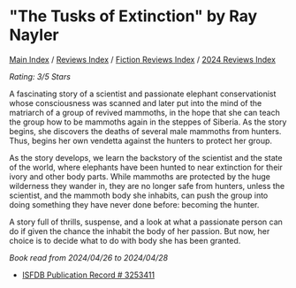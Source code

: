 # "The Tusks of Extinction" by Ray Nayler

[Main Index](../../../README.md) / [Reviews Index](../../README.md) / [Fiction Reviews Index](../README.md) / [2024 Reviews Index](README.md)

*Rating: 3/5 Stars*

A fascinating story of a scientist and passionate elephant conservationist whose consciousness was scanned and later put into the mind of the matriarch of a group of revived mammoths, in the hope that she can teach the group how to be mammoths again in the steppes of Siberia. As the story begins, she discovers the deaths of several male mammoths from hunters. Thus, begins her own vendetta against the hunters to protect her group.

As the story develops, we learn the backstory of the scientist and the state of the world, where elephants have been hunted to near extinction for their ivory and other body parts. While mammoths are protected by the huge wilderness they wander in, they are no longer safe from hunters, unless the scientist, and the mammoth body she inhabits, can push the group into doing something they have never done before: becoming the hunter.

A story full of thrills, suspense, and a look at what a passionate person can do if given the chance the inhabit the body of her passion. But now, her choice is to decide what to do with body she has been granted.

*Book read from 2024/04/26 to 2024/04/28*

- [ISFDB Publication Record # 3253411](https://www.isfdb.org/cgi-bin/pl.cgi?3253411)
